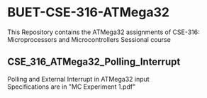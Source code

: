 # BUET-CSE-316-ATMega32
This Repository contains the ATMega32 assignments of CSE-316: Microprocessors and Microcontrollers Sessional course

## CSE_316_ATMega32_Polling_Interrupt
Polling and External Interrupt in ATMega32 input  
Specifications are in "MC Experiment 1.pdf"
